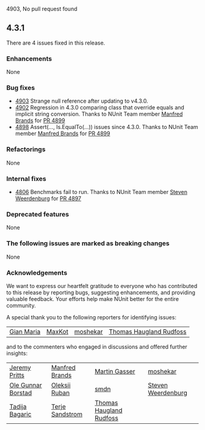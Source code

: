 4903, No pull request found
## 4.3.1

There are 4 issues fixed in this release.

### Enhancements

None
### Bug fixes

* [4903](https://github.com/nunit/nunit/issues/4903) Strange null reference after updating to v4.3.0. 
* [4902](https://github.com/nunit/nunit/issues/4902) Regression in 4.3.0 comparing class that override equals and implicit string conversion. Thanks to NUnit Team member [Manfred Brands](https://github.com/manfred-brands) for [PR 4899](https://github.com/nunit/nunit/pull/4899)
* [4898](https://github.com/nunit/nunit/issues/4898) Assert(..., Is.EqualTo(...)) issues since 4.3.0. Thanks to NUnit Team member [Manfred Brands](https://github.com/manfred-brands) for [PR 4899](https://github.com/nunit/nunit/pull/4899)

### Refactorings

None
### Internal fixes

* [4806](https://github.com/nunit/nunit/issues/4806) Benchmarks fail to run. Thanks to NUnit Team member [Steven Weerdenburg](https://github.com/stevenaw) for [PR 4897](https://github.com/nunit/nunit/pull/4897)

### Deprecated features

None
### The following issues are marked as breaking changes

None

### Acknowledgements

We want to express our heartfelt gratitude to everyone who has contributed to this release
by reporting bugs, suggesting enhancements, and providing valuable feedback.
Your efforts help make NUnit better for the entire community.

A special thank you to the following reporters for identifying issues:

<table>
<tr>
<td><a href="https://github.com/alkampfergit">Gian Maria</a></td>
<td><a href="https://github.com/MaxKot">MaxKot</a></td>
<td><a href="https://github.com/moshekar">moshekar</a></td>
<td><a href="https://github.com/rudfoss-rr">Thomas Haugland Rudfoss</a></td>
</tr>
</table>


and to the commenters who engaged in discussions and offered further insights:

<table>
<tr>
<td><a href="https://github.com/ds5678">Jeremy Pritts</a></td>
<td><a href="https://github.com/manfred-brands">Manfred Brands</a></td>
<td><a href="https://github.com/m-gasser">Martin Gasser</a></td>
<td><a href="https://github.com/moshekar">moshekar</a></td>
</tr>
<tr>
<td><a href="https://github.com/ogborstad">Ole Gunnar Borstad</a></td>
<td><a href="https://github.com/ORuban">Oleksii Ruban</a></td>
<td><a href="https://github.com/smdn">smdn</a></td>
<td><a href="https://github.com/stevenaw">Steven Weerdenburg</a></td>
</tr>
<tr>
<td><a href="https://github.com/TadijaB">Tadija Bagaric</a></td>
<td><a href="https://github.com/OsirisTerje">Terje Sandstrom</a></td>
<td><a href="https://github.com/rudfoss-rr">Thomas Haugland Rudfoss</a></td>
</tr>
</table>

